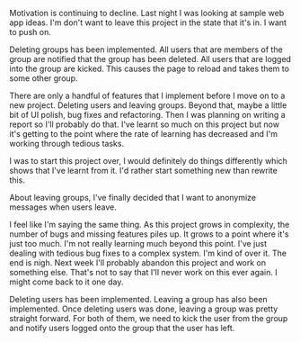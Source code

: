 Motivation is continuing to decline. Last night I was looking at sample web app
ideas. I'm don't want to leave this project in the state that it's in. I want to
push on.

Deleting groups has been implemented. All users that are members of the group
are notified that the group has been deleted. All users that are logged into the
group are kicked. This causes the page to reload and takes them to some other
group.

There are only a handful of features that I implement before I move on to a new
project. Deleting users and leaving groups. Beyond that, maybe a little bit of
UI polish, bug fixes and refactoring. Then I was planning on writing a report so
I'll probably do that. I've learnt so much on this project but now it's getting
to the point where the rate of learning has decreased and I'm working through
tedious tasks.

I was to start this project over, I would definitely do things differently which
shows that I've learnt from it. I'd rather start something new than rewrite
this.

About leaving groups, I've finally decided that I want to anonymize messages
when users leave.

I feel like I'm saying the same thing. As this project grows in complexity, the
number of bugs and missing features piles up. It grows to a point where it's
just too much. I'm not really learning much beyond this point. I've just dealing
with tedious bug fixes to a complex system. I'm kind of over it. The end is
nigh. Next week I'll probably abandon this project and work on something else.
That's not to say that I'll never work on this ever again. I might come back to
it one day.

Deleting users has been implemented. Leaving a group has also been implemented.
Once deleting users was done, leaving a group was pretty straight forward. For
both of them, we need to kick the user from the group and notify users logged
onto the group that the user has left.
